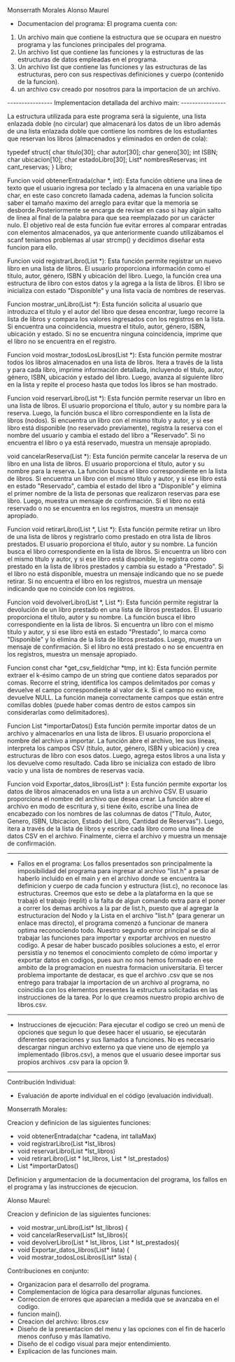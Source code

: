Monserrath Morales
Alonso Maurel


- Documentacion del programa:
El programa cuenta con:
1. Un archivo main que contiene la estructura que se ocupara en nuestro programa y las funciones principales del programa.
2. Un archivo list que contiene las funciones y la estructuras de las estructuras de datos empleadas en el programa.
3. Un archivo list que contiene las funciones y las estructuras de las estructuras, pero con sus respectivas definiciones y cuerpo (contenido de la funcion).
4. un archivo csv creado por nosotros para la importacion de un archivo.

---------------- Implementacion detallada del archivo main: ----------------

La estructura utilizada para este programa será la siguiente, una lista enlazada doble (no circular) que almacenará los datos de un libro además de una lista enlazada doble que contiene los nombres de los estudiantes que reservan los libros (almacenados y eliminados en orden de cola):

typedef struct{
  char titulo[30];
  char autor[30];
  char genero[30];
  int ISBN;
  char ubicacion[10];
  char estadoLibro[30];
  List* nombresReservas;
  int cant_reservas;
} Libro;

Funcion void obtenerEntrada(char *, int):
Esta función obtiene una linea de texto que el usuario ingresa por teclado y la almacena en una variable tipo char, en este caso concreto llamada cadena, ademas la funcion solicita saber el tamaño maximo del arreglo para evitar que la memoria se desborde.Posteriormente se encarga de revisar en caso si hay algún salto de línea al final de la palabra para que sea reemplazado por un carácter nulo.
El objetivo real de esta función fue evitar errores al comparar entradas con elementos almacenados, ya que anteriormente cuando utilizábamos el scanf teníamos problemas al usar strcmp() y decidimos diseñar esta funcion para ello.

Funcion void registrarLibro(List *):
Esta función permite registrar un nuevo libro en una lista de libros. El usuario proporciona información como el título, autor, género, ISBN y ubicación del libro. Luego, la función crea una estructura de libro con estos datos y la agrega a la lista de libros. El libro se inicializa con estado "Disponible" y una lista vacía de nombres de reservas.

Funcion mostrar_unLibro(List *):
Esta función solicita al usuario que introduzca el título y el autor del libro que desea encontrar, luego recorre la lista de libros y compara los valores ingresados con los registros en la lista. Si encuentra una coincidencia, muestra el título, autor, género, ISBN, ubicación y estado. Si no se encuentra ninguna coincidencia, imprime que el libro no se encuentra en el registro.

Funcion void mostrar_todosLosLibros(List *):
Esta función permite mostrar todos los libros almacenados en una lista de libros. Itera a través de la lista y para cada libro, imprime información detallada, incluyendo el título, autor, género, ISBN, ubicación y estado del libro. Luego, avanza al siguiente libro en la lista y repite el proceso hasta que todos los libros se han mostrado. 

Funcion void reservarLibro(List *):
Esta función permite reservar un libro en una lista de libros. El usuario proporciona el título, autor y su nombre para la reserva. Luego, la función busca el libro correspondiente en la lista de libros (nodos). Si encuentra un libro con el mismo título y autor, y si ese libro está disponible (no reservado previamente), registra la reserva con el nombre del usuario y cambia el estado del libro a "Reservado". Si no encuentra el libro o ya está reservado, muestra un mensaje apropiado.

void cancelarReserva(List *):
Esta función permite cancelar la reserva de un libro en una lista de libros. El usuario proporciona el título, autor y su nombre para la reserva. La función busca el libro correspondiente en la lista de libros. Si encuentra un libro con el mismo título y autor, y si ese libro está en estado "Reservado", cambia el estado del libro a "Disponible" y elimina el primer nombre de la lista de personas que realizaron reservas para ese libro. Luego, muestra un mensaje de confirmación. Si el libro no está reservado o no se encuentra en los registros, muestra un mensaje apropiado.

Funcion void retirarLibro(List *, List *):
Esta función permite retirar un libro de una lista de libros y registrarlo como prestado en otra lista de libros prestados. El usuario proporciona el título, autor y su nombre. La función busca el libro correspondiente en la lista de libros. Si encuentra un libro con el mismo título y autor, y si ese libro está disponible, lo registra como prestado en la lista de libros prestados y cambia su estado a "Prestado". Si el libro no está disponible, muestra un mensaje indicando que no se puede retirar. Si no encuentra el libro en los registros, muestra un mensaje indicando que no coincide con los registros.

Funcion void devolverLibro(List *, List *):
Esta función permite registrar la devolución de un libro prestado en una lista de libros prestados. El usuario proporciona el título, autor y su nombre. La función busca el libro correspondiente en la lista de libros. Si encuentra un libro con el mismo título y autor, y si ese libro está en estado "Prestado", lo marca como "Disponible" y lo elimina de la lista de libros prestados. Luego, muestra un mensaje de confirmación. Si el libro no está prestado o no se encuentra en los registros, muestra un mensaje apropiado.

Funcion const char *get_csv_field(char *tmp, int k):
Esta función permite extraer el k-ésimo campo de un string que contiene datos separados por comas. Recorre el string, identifica los campos delimitados por comas y devuelve el campo correspondiente al valor de k. Si el campo no existe, devuelve NULL. La función maneja correctamente campos que están entre comillas dobles (puede haber comas dentro de estos campos sin considerarlas como delimitadores).

Funcion List *importarDatos()
Esta función permite importar datos de un archivo y almacenarlos en una lista de libros. El usuario proporciona el nombre del archivo a importar. La función abre el archivo, lee sus líneas, interpreta los campos CSV (título, autor, género, ISBN y ubicación) y crea estructuras de libro con esos datos. Luego, agrega estos libros a una lista y los devuelve como resultado. Cada libro se inicializa con estado de libro vacío y una lista de nombres de reservas vacía.

Funcion void Exportar_datos_libros(List* ):
Esta función permite exportar los datos de libros almacenados en una lista a un archivo CSV. El usuario proporciona el nombre del archivo que desea crear. La función abre el archivo en modo de escritura y, si tiene éxito, escribe una línea de encabezado con los nombres de las columnas de datos ("Titulo, Autor, Genero, ISBN, Ubicacion, Estado del Libro, Cantidad de Reservas"). Luego, itera a través de la lista de libros y escribe cada libro como una línea de datos CSV en el archivo. Finalmente, cierra el archivo y muestra un mensaje de confirmación.


---------------------------------------------------------------------------------
- Fallos en el programa:
Los fallos presentados son principalmente la imposibilidad del programa para ingresar al archivo "list.h" a pesar de haberlo incluido en el main y en el archivo donde se encuentra la definicion y cuerpo de cada funcion y estructura (list.c), no reconoce las estructuras. Creemos que esto se debe a la plataforma en la que se trabajó el trabajo (replit) o la falta de algun comando extra para el poner a correr los demas archivos a la par de list.h, puesto que al agregar la estructuracion del Nodo y la Lista en el archivo "list.h" (para generar un enlace mas directo), el programa comenzó a funcionar de manera optima reconociendo todo.
Nuestro segundo error principal se dio al trabajar las funciones para importar y exportar archivos en nuestro codigo. A pesar de haber buscado posibles soluciones a esto, el error persistía y no tenemos el conocimiento completo de cómo importar y exportar datos en codigos, pues aun no nos hemos formado en ese ambito de la programacion en nuestra formacion universitaria.
El tercer problema importante de destacar, es que el archivo .csv que se nos entrego para trabajar la importacion de un archivo al programa, no coincidia con los elementos presentes la estructura solicitadas en las instrucciones de la tarea. Por lo que creamos nuestro propio archivo de libros.csv.

----------------------------------------------------------------------------------
- Instrucciones de ejecución:
Para ejecutar el codigo se creó un menú de opciones que segun lo que desee hacer el usuario, se ejecutarán diferentes operaciones y sus llamados a funciones. No es necesario descargar ningun archivo externo ya que viene uno de ejemplo ya implementado (libros.csv), a menos que el usuario desee importar sus propios archivos .csv para la opcion 9.

----------------------------------------------------------------------------------
Contribución Individual: 
- Evaluación de aporte individual en el código (evaluación individual).

Monserrath Morales:

Creacion y definicion de las siguientes funciones:
- void obtenerEntrada(char *cadena, int tallaMax)
- void registrarLibro(List *lst_libros)
- void reservarLibro(List *lst_libros)
- void retirarLibro(List * lst_libros, List * lst_prestados)
- List *importarDatos()

Definicion y argumentacion de la documentacion del programa, los fallos en el programa y las instrucciones de ejecucion.

Alonso Maurel: 

Creacion y definicion de las siguientes funciones:
- void mostrar_unLibro(List* lst_libros) {
- void cancelarReserva(List* lst_libros){
- void devolverLibro(List * lst_libros, List * lst_prestados){
- void Exportar_datos_libros(List* lista) {
- void mostrar_todosLosLibros(List* lista) {

Contribuciones en conjunto:
- Organizacion para el desarrollo del programa.
- Complementacion de lógica para desarrollar algunas funciones.
- Correccion de errores que aparecian a medida que se avanzaba en el codigo.
- funcion main().
- Creacion del archivo: libros.csv
- Diseño de la presentacion del menu y las opciones con el fin de hacerlo menos confuso y más llamativo.
- Diseño de el codigo visual para mejor entendimiento.
- Explicacion de las funciones main.